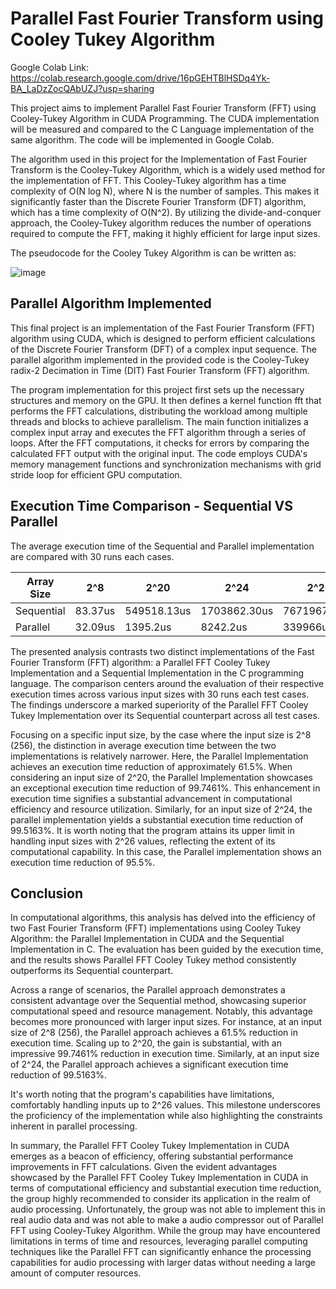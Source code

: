 # Parallel Fast Fourier Transform using Cooley Tukey Algorithm

Google Colab Link: https://colab.research.google.com/drive/16pGEHTBlHSDq4Yk-BA_LaDzZocQAbUZJ?usp=sharing


This project aims to implement Parallel Fast Fourier Transform (FFT) using Cooley-Tukey Algorithm in CUDA Programming. The CUDA implementation will be measured and compared to the C Language implementation of the same algorithm. The code will be implemented in Google Colab. 

The algorithm used in this project for the Implementation of Fast Fourier Transform is the Cooley-Tukey Algorithm, which is a widely used method for the implementation of FFT. This Cooley-Tukey algorithm has a time complexity of O(N log N), where N is the number of samples. This makes it significantly faster than the Discrete Fourier Transform (DFT) algorithm, which has a time complexity of O(N^2). By utilizing the divide-and-conquer approach, the Cooley-Tukey algorithm reduces the number of operations required to compute the FFT, making it highly efficient for large input sizes. 

The pseudocode for the Cooley Tukey Algorithm is can be written as:

![image](https://github.com/its-teph/FFTCooleyTukey/assets/80933795/7ba754c0-ad7a-431a-8221-298d65262c2b)

## Parallel Algorithm Implemented


This final project is an implementation of the Fast Fourier Transform (FFT) algorithm using CUDA, which is designed to perform efficient calculations of the Discrete Fourier Transform (DFT) of a complex input sequence. The parallel algorithm implemented in the provided code is the Cooley-Tukey radix-2 Decimation in Time (DIT) Fast Fourier Transform (FFT) algorithm.

The program implementation for this project first sets up the necessary structures and memory on the GPU. It then defines a kernel function fft that performs the FFT calculations, distributing the workload among multiple threads and blocks to achieve parallelism. The main function initializes a complex input array and executes the FFT algorithm through a series of loops. After the FFT computations, it checks for errors by comparing the calculated FFT output with the original input. The code employs CUDA's memory management functions and synchronization mechanisms with grid stride loop for efficient GPU computation. 

## Execution Time Comparison - Sequential VS Parallel

The average execution time of the Sequential and Parallel implementation are compared with 30 runs each cases. 

| Array Size   | 2^8            | 2^20          | 2^24        | 2^26       |
|--------------|----------------|---------------|-------------|------------|
| Sequential   | 83.37us        | 549518.13us   | 1703862.30us|7671967.90us|
| Parallel     | 32.09us        | 1395.2us      | 8242.2us    | 339966us   |


The presented analysis contrasts two distinct implementations of the Fast Fourier Transform (FFT) algorithm: a Parallel FFT Cooley Tukey Implementation and a Sequential Implementation in the C programming language. The comparison centers around the evaluation of their respective execution times across various input sizes with 30 runs each test cases. The findings underscore a marked superiority of the Parallel FFT Cooley Tukey Implementation over its Sequential counterpart across all test cases.

Focusing on a specific input size, by the case where the input size is 2^8 (256), the distinction in average execution time between the two implementations is relatively narrower. Here, the Parallel Implementation achieves an execution time reduction of approximately 61.5%.
When considering an input size of 2^20, the Parallel Implementation showcases an exceptional execution time reduction of 99.7461%. This enhancement in execution time signifies a substantial advancement in computational efficiency and resource utilization. Similarly, for an input size of 2^24, the parallel implementation yields a substantial execution time reduction of 99.5163%. It is worth noting that the program attains its upper limit in handling input sizes with 2^26 values, reflecting the extent of its computational capability. In this case, the Parallel implementation shows an execution time reduction of 95.5%. 


## Conclusion

In computational algorithms, this analysis has delved into the efficiency of two Fast Fourier Transform (FFT) implementations using Cooley Tukey Algorithm: the Parallel Implementation in CUDA and the Sequential Implementation in C. The evaluation has been guided by the execution time, and the results shows Parallel FFT Cooley Tukey method consistently outperforms its Sequential counterpart.

Across a range of scenarios, the Parallel approach demonstrates a consistent advantage over the Sequential method, showcasing superior computational speed and resource management. Notably, this advantage becomes more pronounced with larger input sizes. For instance, at an input size of 2^8 (256), the Parallel approach achieves a 61.5% reduction in execution time. Scaling up to 2^20, the gain is substantial, with an impressive 99.7461% reduction in execution time. Similarly, at an input size of 2^24, the Parallel approach achieves a significant execution time reduction of 99.5163%.

It's worth noting that the program's capabilities have limitations, comfortably handling inputs up to 2^26 values. This milestone underscores the proficiency of the implementation while also highlighting the constraints inherent in parallel processing.

In summary, the Parallel FFT Cooley Tukey Implementation in CUDA emerges as a beacon of efficiency, offering substantial performance improvements in FFT calculations. Given the evident advantages showcased by the Parallel FFT Cooley Tukey Implementation in CUDA in terms of computational efficiency and substantial execution time reduction, the group highly recommended to consider its application in the realm of audio processing. Unfortunately, the group was not able to implement this in real audio data and was not able to make a audio compressor out of Parallel FFT using Cooley-Tukey Algorithm. While the group may have encountered limitations in terms of time and resources, leveraging parallel computing techniques like the Parallel FFT can significantly enhance the processing capabilities for audio processing with larger datas without needing a large amount of computer resources.
